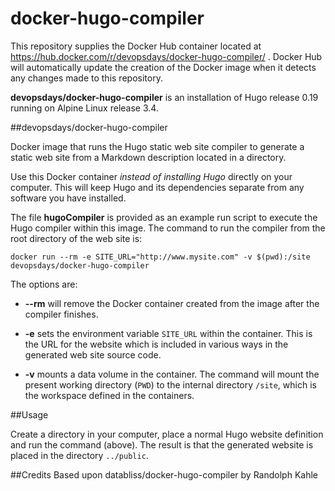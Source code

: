 # docker-hugo-compiler

This repository supplies the Docker Hub container located at
https://hub.docker.com/r/devopsdays/docker-hugo-compiler/ . Docker Hub will
automatically update the creation of the Docker image when it detects any
changes made to this repository.

**devopsdays/docker-hugo-compiler** is an installation of Hugo release 0.19
running on Alpine Linux release 3.4.


##devopsdays/docker-hugo-compiler

Docker image that runs the Hugo static web site compiler to generate a static
web site from a Markdown description located in a directory.

Use this Docker container _instead of installing Hugo_ directly on your
computer. This will keep Hugo and its dependencies separate from any
software you have installed.

The file **hugoCompiler** is provided as an example run script to execute
the Hugo compiler within this image. The command to run the compiler from
the root directory of the web site is:

    docker run --rm -e SITE_URL="http://www.mysite.com" -v $(pwd):/site devopsdays/docker-hugo-compiler

The options are:

* **--rm** will remove the Docker container created from the image after the compiler finishes.

* **-e** sets the environment variable ```SITE_URL``` within the container. This is the URL for the website which is included in various ways in the generated web site source code.

* **-v** mounts a data volume in the container. The command will mount the present working directory (```PWD```) to the internal directory ```/site```, which is the workspace defined in the containers.

##Usage

Create a directory in your computer, place a normal Hugo website definition and
run the command (above). The result is that the generated website is placed in
the directory ```../public```.

##Credits
Based upon databliss/docker-hugo-compiler by Randolph Kahle
